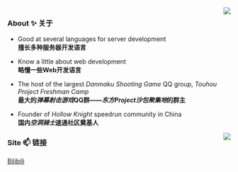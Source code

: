 <img align="right" src="https://github-readme-stats.vercel.app/api?username=CuteReimu&show_icons=true&theme=dracula&custom_title=奇葩の灵梦&count_private=true">

### About ✨ 关于

- Good at several languages for server development <br/>**擅长多种服务器开发语言**

- Know a little about web development<br/>**略懂一些Web开发语言**

- The host of the largest *Danmaku Shooting Game* QQ group, *Touhou Project Freshman Camp*<br/>**最大的*弹幕射击游戏*QQ群——*东方Project沙包聚集地*的群主**

- Founder of *Hollow Knight* speedrun community in China<br/>**国内*空洞骑士*速通社区奠基人**

<img align="right" src="https://github-readme-stats.vercel.app/api/top-langs/?username=CuteReimu&layout=compact&hide_border=true&langs_count=10&hide=Batchfile,Shell">

### Site 📫 链接

[Bilibili](https://space.bilibili.com/1415334)
